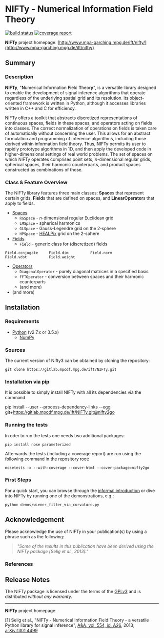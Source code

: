 NIFTy - Numerical Information Field Theory
==========================================
[![build status](https://gitlab.mpcdf.mpg.de/ift/NIFTy/badges/nifty2go/build.svg)](https://gitlab.mpcdf.mpg.de/ift/NIFTy/commits/nifty2go)
[![coverage report](https://gitlab.mpcdf.mpg.de/ift/NIFTy/badges/nifty2go/coverage.svg)](https://gitlab.mpcdf.mpg.de/ift/NIFTy/commits/nifty2go)

**NIFTy** project homepage:
[http://www.mpa-garching.mpg.de/ift/nifty/](http://www.mpa-garching.mpg.de/ift/nifty/)

Summary
-------

### Description

**NIFTy**, "**N**umerical **I**nformation **F**ield **T**heor<strong>y</strong>", is
a versatile library designed to enable the development of signal
inference algorithms that operate regardless of the underlying spatial
grid and its resolution. Its object-oriented framework is written in
Python, although it accesses libraries written in C++ and C for
efficiency.

NIFTy offers a toolkit that abstracts discretized representations of
continuous spaces, fields in these spaces, and operators acting on
fields into classes. The correct normalization of operations on
fields is taken care of automatically without concerning the user. This
allows for an abstract formulation and programming of inference
algorithms, including those derived within information field theory.
Thus, NIFTy permits its user to rapidly prototype algorithms in 1D, and
then apply the developed code in higher-dimensional settings of real
world problems. The set of spaces on which NIFTy operates comprises
point sets, *n*-dimensional regular grids, spherical spaces, their
harmonic counterparts, and product spaces constructed as combinations of
those.

### Class & Feature Overview

The NIFTy library features three main classes: **Space**s that represent
certain grids, **Field**s that are defined on spaces, and **LinearOperator**s
that apply to fields.

-   [Spaces](http://www.mpa-garching.mpg.de/ift/nifty/space.html)
    -   `RGSpace` - *n*-dimensional regular Euclidean grid
    -   `LMSpace` - spherical harmonics
    -   `GLSpace` - Gauss-Legendre grid on the 2-sphere
    -   `HPSpace` - [HEALPix](http://sourceforge.net/projects/healpix/)
        grid on the 2-sphere
-   [Fields](http://www.mpa-garching.mpg.de/ift/nifty/field.html)
    -   `Field` - generic class for (discretized) fields

<!-- -->

    Field.conjugate     Field.dim          Field.norm
    Field.vdot          Field.weight

-   [Operators](http://www.mpa-garching.mpg.de/ift/nifty/operator.html)
    -   `DiagonalOperator` - purely diagonal matrices in a specified
        basis
    -   `FFTOperator` - conversion between spaces and their harmonic
                        counterparts
    -   (and more)
-   (and more)

Installation
------------

### Requirements

-   [Python](http://www.python.org/) (v2.7.x or 3.5.x)
    -   [NumPy](http://www.numpy.org/)

### Sources

The current version of Nifty3 can be obtained by cloning the repository:

    git clone https://gitlab.mpcdf.mpg.de/ift/NIFTy.git


### Installation via pip

It is possible to simply install NIFTy with all its dependencies via the command

pip install --user --process-dependency-links --egg git+https://gitlab.mpcdf.mpg.de/ift/NIFTy.git@nifty2go

### Running the tests

In oder to run the tests one needs two additional packages:

    pip install nose parameterized

Afterwards the tests (including a coverage report) are run using the following
command in the repository root:

    nosetests -x --with-coverage --cover-html --cover-package=nifty2go


### First Steps

For a quick start, you can browse through the [informal
introduction](http://www.mpa-garching.mpg.de/ift/nifty/start.html) or
dive into NIFTy by running one of the demonstrations, e.g.:

    python demos/wiener_filter_via_curvature.py

Acknowledgement
---------------

Please acknowledge the use of NIFTy in your publication(s) by using a
phrase such as the following:

> *"Some of the results in this publication have been derived using the
> NIFTy package [Selig et al., 2013]."*

### References

Release Notes
-------------

The NIFTy package is licensed under the terms of the
[GPLv3](http://www.gnu.org/licenses/gpl.html) and is distributed
*without any warranty*.

* * * * *

**NIFTy** project homepage:
[](http://www.mpa-garching.mpg.de/ift/nifty/)

[1] Selig et al., "NIFTy - Numerical Information Field Theory - a
versatile Python library for signal inference", [A&A, vol. 554, id.
A26](http://dx.doi.org/10.1051/0004-6361/201321236), 2013;
[arXiv:1301.4499](http://www.arxiv.org/abs/1301.4499)

